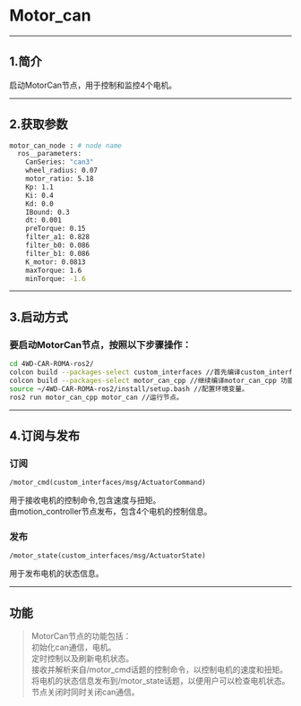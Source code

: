 # Motor_can
---
## 1.简介
  
启动MotorCan节点，用于控制和监控4个电机。
  
---
## 2.获取参数
```bash
motor_can_node : # node name  
  ros__parameters:  
    CanSeries: "can3"  
    wheel_radius: 0.07  
    motor_ratio: 5.18  
    Kp: 1.1  
    Ki: 0.4  
    Kd: 0.0  
    IBound: 0.3  
    dt: 0.001  
    preTorque: 0.15  
    filter_a1: 0.828  
    filter_b0: 0.086  
    filter_b1: 0.086  
    K_motor: 0.0813  
    maxTorque: 1.6  
    minTorque: -1.6  
```
---
## 3.启动方式
### 要启动MotorCan节点，按照以下步骤操作：
```bash
cd 4WD-CAR-ROMA-ros2/  
colcon build --packages-select custom_interfaces //首先编译custom_interfaces 功能包.  
colcon build --packages-select motor_can_cpp //继续编译motor_can_cpp 功能包。  
source ~/4WD-CAR-ROMA-ros2/install/setup.bash //配置环境变量。  
ros2 run motor_can_cpp motor_can //运行节点。  
```
---
## 4.订阅与发布
### 订阅
```
/motor_cmd(custom_interfaces/msg/ActuatorCommand)  
```
用于接收电机的控制命令,包含速度与扭矩。  
由motion_controller节点发布，包含4个电机的控制信息。  
### 发布
```
/motor_state(custom_interfaces/msg/ActuatorState)  
```
用于发布电机的状态信息。  
  
---
## 功能
>MotorCan节点的功能包括：  
初始化can通信，电机。  
定时控制以及刷新电机状态。  
接收并解析来自/motor_cmd话题的控制命令，以控制电机的速度和扭矩。  
将电机的状态信息发布到/motor_state话题，以便用户可以检查电机状态。  
节点关闭时同时关闭can通信。  